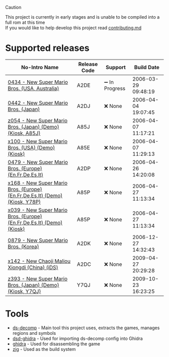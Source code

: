> [!CAUTION]
> This project is currently in early stages and is unable to be compiled into a full rom at this time  
> If you would like to help develop this project read [contributing.md](contributing.md)

# Supported releases
<!--
✔️ Supported
➖ In Progress
❌ None
-->
| No-Intro Name                                                                                                                                        | Release Code | Support       | Build Date          |
| ---------------------------------------------------------------------------------------------------------------------------------------------------- | ------------ | ------------- | ------------------- |
| [0434 - New Super Mario Bros. (USA, Australia)](https://datomatic.no-intro.org/index.php?page=show_record&s=28&n=0434)                              | A2DE         | ➖ In Progress | 2006-03-29 09:48:19 |
| [0442 - New Super Mario Bros. (Japan)](https://datomatic.no-intro.org/index.php?page=show_record&s=28&n=0442)                                        | A2DJ         | ❌ None        | 2006-04-04 19:07:45 |
| [z054 - New Super Mario Bros. (Japan) (Demo) (Kiosk, A85J)](https://datomatic.no-intro.org/index.php?page=show_record&s=28&n=z054)                   | A85J         | ❌ None        | 2006-04-07 11:17:21 |
| [x100 - New Super Mario Bros. (USA) (Demo) (Kiosk)](https://datomatic.no-intro.org/index.php?page=show_record&s=28&n=x100)                           | A85E         | ❌ None        | 2006-04-07 11:29:13 |
| [0479 - New Super Mario Bros. (Europe) (En,Fr,De,Es,It)](https://datomatic.no-intro.org/index.php?page=show_record&s=28&n=0479)                      | A2DP         | ❌ None        | 2006-04-26 14:20:08 |
| [x168 - New Super Mario Bros. (Europe) (En,Fr,De,Es,It) (Demo) (Kiosk, Y78P)](https://datomatic.no-intro.org/index.php?page=show_record&s=28&n=x168) | A85P         | ❌ None        | 2006-04-27 11:13:34 |
| [x039 - New Super Mario Bros. (Europe) (En,Fr,De,Es,It) (Demo) (Kiosk)](https://datomatic.no-intro.org/index.php?page=show_record&s=28&n=x039)       | A85P         | ❌ None        | 2006-04-27 11:13:34 |
| [0879 - New Super Mario Bros. (Korea) ](https://datomatic.no-intro.org/index.php?page=show_record&s=28&n=0879)                                       | A2DK         | ❌ None        | 2006-12-27 14:32:43 |
| [x142 - New Chaoji Maliou Xiongdi (China) (iDS)](https://datomatic.no-intro.org/index.php?page=show_record&s=28&n=x142)                              | A2DC         | ❌ None        | 2009-04-27 20:29:28 |
| [z393 - New Super Mario Bros. (Japan) (Demo) (Kiosk, Y7QJ)](https://datomatic.no-intro.org/index.php?page=show_record&s=28&n=z393)                   | Y7QJ         | ❌ None        | 2009-10-23 16:23:25 |

<!--
These Wii U Virtual console releases seem to be idential to the builds above, however they have some extra data in the range 0x1000-0x3FFF.
| [z434 - New Super Mario Bros. (Japan) (Wii U Virtual Console)](https://datomatic.no-intro.org/index.php?page=show_record&s=28&n=z434)                   | WUP-N-DADJ   | ❌ None        | 2006-04-04 19:07:45 |
| [z435 - New Super Mario Bros. (USA) (Wii U Virtual Console)](https://datomatic.no-intro.org/index.php?page=show_record&s=28&n=z435)                     | WUP-N-DADE   | ❌ None        | 2006-03-29 09:48:19 |
| [z436 - New Super Mario Bros. (Europe) (En,Fr,De,Es,It) (Wii U Virtual Console)](https://datomatic.no-intro.org/index.php?page=show_record&s=28&n=z436) | WUP-N-DADP   | ❌ None        | 2006-04-26 14:20:08 |
-->

# Tools
* [ds-decomp](https://github.com/AetiasHax/ds-decomp) - Main tool this project uses, extracts the games, manages regions and symbols
* [dsd-ghidra](https://github.com/AetiasHax/dsd-ghidra) - Used for importing ds-decomp config into Ghidra
* [ghidra](https://github.com/NationalSecurityAgency/ghidra) - Used for disassembling the game
* [zig](https://ziglang.org/) - Used as the build system